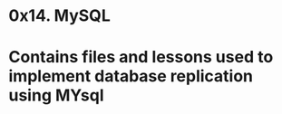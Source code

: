 <h1> 0x14. MySQL <h1>
<p> Contains files and lessons used to implement database replication using MYsql </p>
